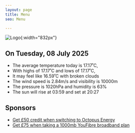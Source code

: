 ```yaml
---
layout: page
title: Menu
seo: Menu

---
```


![Logo](/images/logo.jpg){:width="832px"}

<!-- weather_marker starts -->
## On Tuesday, 08 July 2025

- The average temperature today is 17.17˚C,
- With highs of 17.17˚C and lows of 17.17˚C,
- It may feel like 16.59˚C with broken clouds
- The wind speed is 2.84m/s and visibility is 10000m
- The pressure is 1020hPa and humidity is 63%
- The sun will rise at 03:59 and set at 20:27

<!-- weather_marker ends -->

## Sponsors

- [Get £50 credit when switching to Octopus Energy](https://bit.ly/3oD1nnS)
- [Get £75 when taking a 1000mb YouFibre broadband plan](https://aklam.io/91zWhU?)

